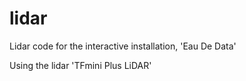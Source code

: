 # lidar
Lidar code for the interactive installation, 'Eau De Data'

Using the lidar 'TFmini Plus LiDAR'
